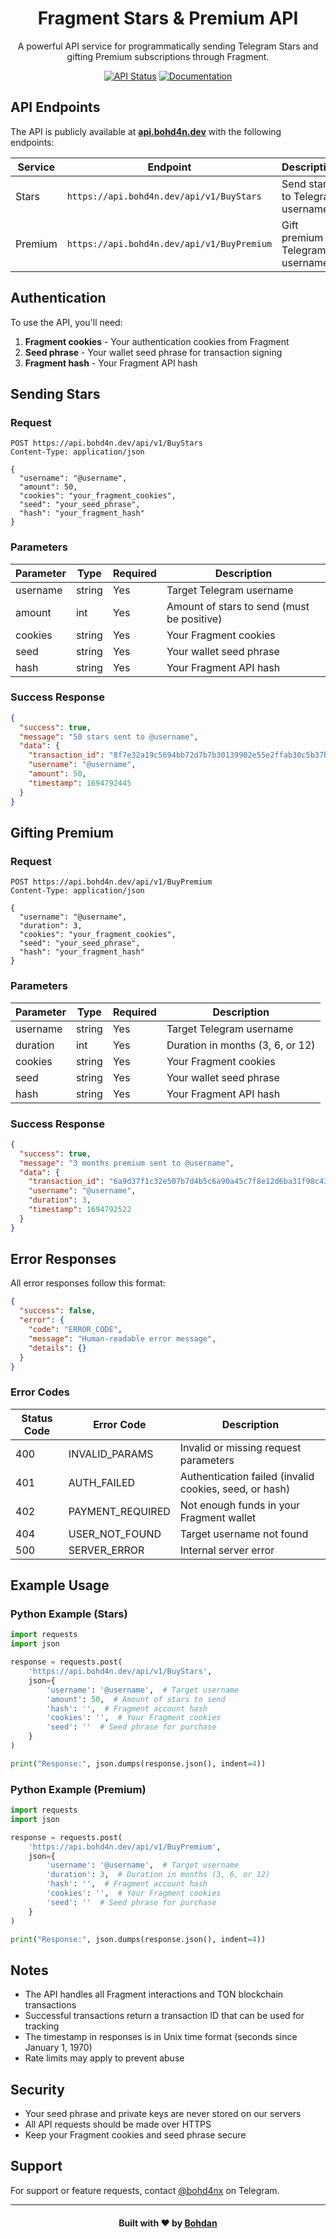 <div align="center">

# Fragment Stars & Premium API

A powerful API service for programmatically sending Telegram Stars and gifting Premium subscriptions through Fragment.

[![API Status](https://img.shields.io/badge/API-Online-brightgreen)](https://api.bohd4n.dev)
[![Documentation](https://img.shields.io/badge/Docs-Available-blue)](https://fragment.bohd4n.dev/docs)

</div>

## API Endpoints

The API is publicly available at **[api.bohd4n.dev](https://api.bohd4n.dev)** with the following endpoints:

| Service | Endpoint                                   | Description                        |
|---------|--------------------------------------------|------------------------------------|
| Stars   | `https://api.bohd4n.dev/api/v1/BuyStars`   | Send stars to Telegram usernames   |
| Premium | `https://api.bohd4n.dev/api/v1/BuyPremium` | Gift premium to Telegram usernames |

## Authentication

To use the API, you'll need:

1. **Fragment cookies**  - Your authentication cookies from Fragment
2. **Seed phrase**  - Your wallet seed phrase for transaction signing
3. **Fragment hash** - Your Fragment API hash

## Sending Stars

### Request

```http
POST https://api.bohd4n.dev/api/v1/BuyStars
Content-Type: application/json

{
  "username": "@username",
  "amount": 50,
  "cookies": "your_fragment_cookies",
  "seed": "your_seed_phrase",
  "hash": "your_fragment_hash"
}
```

### Parameters

| Parameter | Type   | Required | Description                                |
|-----------|--------|----------|--------------------------------------------|
| username  | string | Yes      | Target Telegram username                   |
| amount    | int    | Yes      | Amount of stars to send (must be positive) |
| cookies   | string | Yes      | Your Fragment cookies                      |
| seed      | string | Yes      | Your wallet seed phrase                    |
| hash      | string | Yes      | Your Fragment API hash                     |

### Success Response

```json
{
  "success": true,
  "message": "50 stars sent to @username",
  "data": {
    "transaction_id": "8f7e32a19c5694bb72d7b7b30139902e55e2ffab30c5b37bc36770e25a1e89a1",
    "username": "@username",
    "amount": 50,
    "timestamp": 1694792445
  }
}
```

## Gifting Premium

### Request

```http
POST https://api.bohd4n.dev/api/v1/BuyPremium
Content-Type: application/json

{
  "username": "@username",
  "duration": 3,
  "cookies": "your_fragment_cookies",
  "seed": "your_seed_phrase",
  "hash": "your_fragment_hash"
}
```

### Parameters

| Parameter | Type   | Required | Description                      |
|-----------|--------|----------|----------------------------------|
| username  | string | Yes      | Target Telegram username         |
| duration  | int    | Yes      | Duration in months (3, 6, or 12) |
| cookies   | string | Yes      | Your Fragment cookies            |
| seed      | string | Yes      | Your wallet seed phrase          |
| hash      | string | Yes      | Your Fragment API hash           |

### Success Response

```json
{
  "success": true,
  "message": "3 months premium sent to @username",
  "data": {
    "transaction_id": "6a9d37f1c32e507b7d4b5c6a90a45c7f8e12d6ba31f98c43e56b9ca7d11e47ab",
    "username": "@username",
    "duration": 3,
    "timestamp": 1694792522
  }
}
```

## Error Responses

All error responses follow this format:

```json
{
  "success": false,
  "error": {
    "code": "ERROR_CODE",
    "message": "Human-readable error message",
    "details": {}
  }
}
```

### Error Codes

| Status Code | Error Code       | Description                                            |
|-------------|------------------|--------------------------------------------------------|
| 400         | INVALID_PARAMS   | Invalid or missing request parameters                  |
| 401         | AUTH_FAILED      | Authentication failed (invalid cookies, seed, or hash) |
| 402         | PAYMENT_REQUIRED | Not enough funds in your Fragment wallet               |
| 404         | USER_NOT_FOUND   | Target username not found                              |
| 500         | SERVER_ERROR     | Internal server error                                  |

## Example Usage

### Python Example (Stars)

```python
import requests
import json

response = requests.post(
    'https://api.bohd4n.dev/api/v1/BuyStars',
    json={
        'username': '@username',  # Target username
        'amount': 50,  # Amount of stars to send
        'hash': '',  # Fragment account hash
        'cookies': '',  # Your Fragment cookies
        'seed': ''  # Seed phrase for purchase
    }
)

print("Response:", json.dumps(response.json(), indent=4))
```

### Python Example (Premium)

```python
import requests
import json

response = requests.post(
    'https://api.bohd4n.dev/api/v1/BuyPremium',
    json={
        'username': '@username',  # Target username
        'duration': 3,  # Duration in months (3, 6, or 12)
        'hash': '',  # Fragment account hash
        'cookies': '',  # Your Fragment cookies
        'seed': ''  # Seed phrase for purchase
    }
)

print("Response:", json.dumps(response.json(), indent=4))
```

## Notes

- The API handles all Fragment interactions and TON blockchain transactions
- Successful transactions return a transaction ID that can be used for tracking
- The timestamp in responses is in Unix time format (seconds since January 1, 1970)
- Rate limits may apply to prevent abuse

## Security

- Your seed phrase and private keys are never stored on our servers
- All API requests should be made over HTTPS
- Keep your Fragment cookies and seed phrase secure

## Support

For support or feature requests, contact [@bohd4nx](https://t.me/bohd4nx) on Telegram.

---
<div align="center">
    <h4>Built with ❤️ by <a href="https://t.me/bohd4nx" target="_blank">Bohdan</a></h4>
</div>
